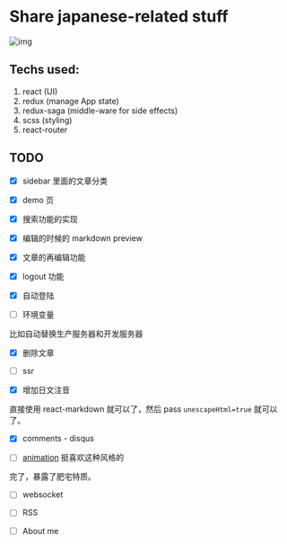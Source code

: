 # Share japanese-related stuff

![img](https://carywill.github.io/learnJapaneseWeb/screenshots/demo.gif)

## Techs used:

1. react (UI)
2. redux (manage App state)
3. redux-saga (middle-ware for side effects)
4. scss (styling)
5. react-router

## TODO

- [X] sidebar 里面的文章分类

- [X] demo 页

- [X] 搜索功能的实现

- [X] 编辑的时候的 markdown preview

- [x] 文章的再编辑功能

- [x] logout 功能

- [x] 自动登陆

- [ ] 环境变量

比如自动替换生产服务器和开发服务器

- [X] 删除文章

- [ ] ssr

- [X] 增加日文注音

直接使用 react-markdown 就可以了，然后 pass `unescapeHtml=true` 就可以了。

- [X] comments - disqus

- [ ] [animation](https://saber.love/music) 挺喜欢这种风格的

完了，暴露了肥宅特质。

- [ ] websocket

- [ ] RSS

- [ ] About me
